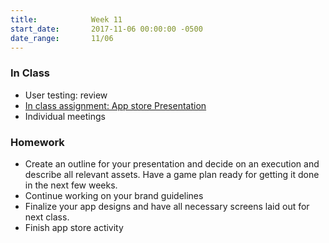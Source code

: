 ```yaml
---
title:            Week 11
start_date:       2017-11-06 00:00:00 -0500
date_range:       11/06
---
```


### In Class
- User testing: review
- [In class assignment: App store Presentation](../assets/lectures/in-class-activity.pdf)
- Individual meetings

### Homework

- Create an outline for your presentation and decide on an execution and describe all relevant assets. Have a game plan ready for getting it done in the next few weeks.
- Continue working on your brand guidelines
- Finalize your app designs and have all necessary screens laid out for next class.
- Finish app store activity
